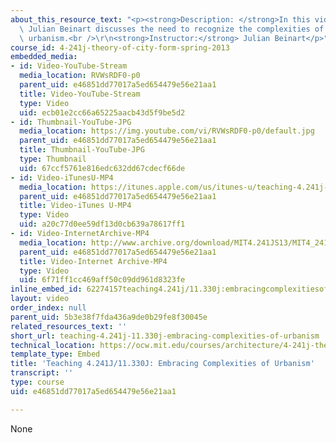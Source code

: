 ```yaml
---
about_this_resource_text: "<p><strong>Description: </strong>In this video, Professor\
  \ Julian Beinart discusses the need to recognize the complexities of cities and\
  \ urbanism.<br />\r\n<strong>Instructor:</strong> Julian Beinart</p>"
course_id: 4-241j-theory-of-city-form-spring-2013
embedded_media:
- id: Video-YouTube-Stream
  media_location: RVWsRDF0-p0
  parent_uid: e46851dd77017a5ed654479e56e21aa1
  title: Video-YouTube-Stream
  type: Video
  uid: ecb01e2cc66a65225aacb43d5f9be5d2
- id: Thumbnail-YouTube-JPG
  media_location: https://img.youtube.com/vi/RVWsRDF0-p0/default.jpg
  parent_uid: e46851dd77017a5ed654479e56e21aa1
  title: Thumbnail-YouTube-JPG
  type: Thumbnail
  uid: 67ccf5761e816edc632dd67cdecf66de
- id: Video-iTunesU-MP4
  media_location: https://itunes.apple.com/us/itunes-u/teaching-4.241j-11.330j-embracing/id726270813?i=169193386
  parent_uid: e46851dd77017a5ed654479e56e21aa1
  title: Video-iTunes U-MP4
  type: Video
  uid: a20c77d0ee59df13d0cb639a78617ff1
- id: Video-InternetArchive-MP4
  media_location: http://www.archive.org/download/MIT4.241JS13/MIT4_241JS13_educator_300k.mp4
  parent_uid: e46851dd77017a5ed654479e56e21aa1
  title: Video-Internet Archive-MP4
  type: Video
  uid: 6f71ff1cc469aff50c09dd961d8323fe
inline_embed_id: 62274157teaching4.241j/11.330j:embracingcomplexitiesofurbanism72764882
layout: video
order_index: null
parent_uid: 5b3e38f7fda436a9de0b29fe8f30045e
related_resources_text: ''
short_url: teaching-4.241j-11.330j-embracing-complexities-of-urbanism
technical_location: https://ocw.mit.edu/courses/architecture/4-241j-theory-of-city-form-spring-2013/instructor-insights/the-influence-of-the-present/teaching-4.241j-11.330j-embracing-complexities-of-urbanism
template_type: Embed
title: 'Teaching 4.241J/11.330J: Embracing Complexities of Urbanism'
transcript: ''
type: course
uid: e46851dd77017a5ed654479e56e21aa1

---
```

None